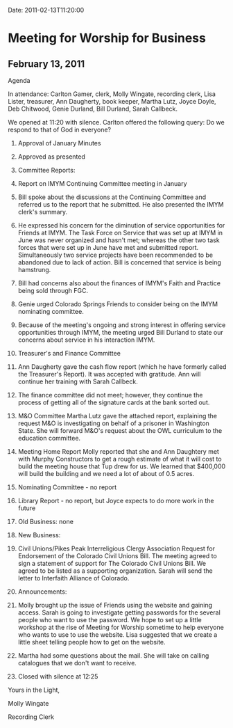 Date: 2011-02-13T11:20:00


Meeting for Worship for Business
================================

February 13, 2011
-----------------

Agenda

In attendance: Carlton Gamer, clerk, Molly Wingate, recording clerk,
Lisa Lister, treasurer, Ann Daugherty, book keeper, Martha Lutz, Joyce
Doyle, Deb Chitwood, Genie Durland, Bill Durland, Sarah Callbeck.

We opened at 11:20 with silence. Carlton offered the following query: Do
we respond to that of God in everyone?

1.  Approval of January Minutes
2.  Approved as presented
3.  Committee Reports:
4.  Report on IMYM Continuing Committee meeting in January
5.  Bill spoke about the discussions at the Continuing Committee and
    referred us to the report that he submitted. He also presented the
    IMYM clerk's summary.
6.  He expressed his concern for the diminution of service opportunities
    for Friends at IMYM. The Task Force on Service that was set up at
    IMYM in June was never organized and hasn't met; whereas the other
    two task forces that were set up in June have met and submitted
    report. Simultaneously two service projects have been recommended to
    be abandoned due to lack of action. Bill is concerned that service
    is being hamstrung.
7.  Bill had concerns also about the finances of IMYM's Faith and
    Practice being sold through FGC.
8.  Genie urged Colorado Springs Friends to consider being on the IMYM
    nominating committee.
9.  Because of the meeting's ongoing and strong interest in offering
    service opportunities through IMYM, the meeting urged Bill Durland
    to state our concerns about service in his interaction IMYM.
10. Treasurer's and Finance Committee
11. Ann Daugherty gave the cash flow report (which he have formerly
    called the Treasurer's Report). It was accepted with gratitude. Ann
    will continue her training with Sarah Callbeck.
12. The finance committee did not meet; however, they continue the
    process of getting all of the signature cards at the bank sorted
    out.

13. M&O Committee
    Martha Lutz gave the attached report, explaining the request M&O is
    investigating on behalf of a prisoner in Washington State.
    She will forward M&O's request about the OWL curriculum to the
    education committee.

16. Meeting Home Report
    Molly reported that she and Ann Daughtery met with Murphy
    Constructors to get a rough estimate of what it will cost to build
    the meeting house that Tup drew for us. We learned that \$400,000
    will build the building and we need a lot of about of 0.5 acres.

18. Nominating Committee - no report

19. Library Report - no report, but Joyce expects to do more work in the
    future

20. Old Business:
    none

22. New Business:

1. Civil Unions/Pikes Peak Interreligious Clergy Association Request
for Endorsement of the Colorado Civil Unions Bill. The meeting agreed to
sign a statement of support for The Colorado Civil Unions Bill. We
agreed to be listed as a supporting organization. Sarah will send the
letter to Interfaith Alliance of Colorado.

1.  Announcements:
2.  Molly brought up the issue of Friends using the website and gaining
    access. Sarah is going to investigate getting passwords for the
    several people who want to use the password. We hope to set up a
    little workshop at the rise of Meeting for Worship sometime to help
    everyone who wants to use to use the website. Lisa suggested that we
    create a little sheet telling people how to get on the website.

3.  Martha had some questions about the mail. She will take on calling
    catalogues that we don't want to receive.

4.  Closed with silence at 12:25

Yours in the Light, 

Molly Wingate 

Recording Clerk

